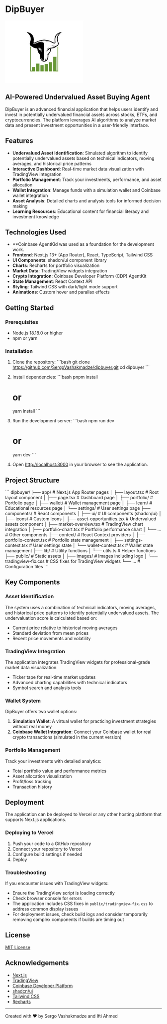 # DipBuyer

![DipBuyer Logo](/public/images/bull-logo.png)

## AI-Powered Undervalued Asset Buying Agent

DipBuyer is an advanced financial application that helps users identify and invest in potentially undervalued financial assets across stocks, ETFs, and cryptocurrencies. The platform leverages AI algorithms to analyze market data and present investment opportunities in a user-friendly interface.

## Features

- **Undervalued Asset Identification**: Simulated algorithm to identify potentially undervalued assets based on technical indicators, moving averages, and historical price patterns
- **Interactive Dashboard**: Real-time market data visualization with TradingView integration
- **Portfolio Management**: Track your investments, performance, and asset allocation
- **Wallet Integration**: Manage funds with a simulation wallet and Coinbase wallet integration
- **Asset Analysis**: Detailed charts and analysis tools for informed decision making
- **Learning Resources**: Educational content for financial literacy and investment knowledge

## Technologies Used
- **Coinbase AgentKid was used as a foundation for the development work.
- **Frontend**: Next.js 13+ (App Router), React, TypeScript, Tailwind CSS
- **UI Components**: shadcn/ui component library
- **Charts**: Recharts for portfolio visualization
- **Market Data**: TradingView widgets integration
- **Crypto Integration**: Coinbase Developer Platform (CDP) AgentKit
- **State Management**: React Context API
- **Styling**: Tailwind CSS with dark/light mode support
- **Animations**: Custom hover and parallax effects

## Getting Started

### Prerequisites

- Node.js 18.18.0 or higher
- npm or yarn

### Installation

1. Clone the repository:
   \`\`\`bash
   git clone https://github.com/SergoVashakmadze/dipbuyer.git
   cd dipbuyer
   \`\`\`

2. Install dependencies:
   \`\`\`bash
   pnpm install
   # or
   yarn install
   \`\`\`

3. Run the development server:
   \`\`\`bash
   npm run dev
   # or
   yarn dev
   \`\`\`

4. Open [http://localhost:3000](http://localhost:3000) in your browser to see the application.

## Project Structure

\`\`\`
dipbuyer/
├── app/                    # Next.js App Router pages
│   ├── layout.tsx          # Root layout component
│   ├── page.tsx            # Dashboard page
│   ├── portfolio/          # Portfolio page
│   ├── wallet/             # Wallet management page
│   ├── learn/              # Educational resources page
│   └── settings/           # User settings page
├── components/             # React components
│   ├── ui/                 # UI components (shadcn/ui)
│   ├── icons/              # Custom icons
│   ├── asset-opportunities.tsx  # Undervalued assets component
│   ├── market-overview.tsx      # TradingView chart integration
│   ├── portfolio-chart.tsx      # Portfolio performance chart
│   └── ...                 # Other components
├── context/                # React Context providers
│   ├── portfolio-context.tsx    # Portfolio state management
│   ├── settings-context.tsx     # User settings state
│   └── wallet-context.tsx       # Wallet state management
├── lib/                    # Utility functions
│   └── utils.ts            # Helper functions
├── public/                 # Static assets
│   ├── images/             # Images including logo
│   └── tradingview-fix.css # CSS fixes for TradingView widgets
└── ...                     # Configuration files
\`\`\`

## Key Components

### Asset Identification

The system uses a combination of technical indicators, moving averages, and historical price patterns to identify potentially undervalued assets. The undervaluation score is calculated based on:

- Current price relative to historical moving averages
- Standard deviation from mean prices
- Recent price movements and volatility

### TradingView Integration

The application integrates TradingView widgets for professional-grade market data visualization:

- Ticker tape for real-time market updates
- Advanced charting capabilities with technical indicators
- Symbol search and analysis tools

### Wallet System

DipBuyer offers two wallet options:

1. **Simulation Wallet**: A virtual wallet for practicing investment strategies without real money
2. **Coinbase Wallet Integration**: Connect your Coinbase wallet for real crypto transactions (simulated in the current version)

### Portfolio Management

Track your investments with detailed analytics:

- Total portfolio value and performance metrics
- Asset allocation visualization
- Profit/loss tracking
- Transaction history

## Deployment

The application can be deployed to Vercel or any other hosting platform that supports Next.js applications.

### Deploying to Vercel

1. Push your code to a GitHub repository
2. Connect your repository to Vercel
3. Configure build settings if needed
4. Deploy

### Troubleshooting

If you encounter issues with TradingView widgets:

- Ensure the TradingView script is loading correctly
- Check browser console for errors
- The application includes CSS fixes in `public/tradingview-fix.css` to address common display issues
- For deployment issues, check build logs and consider temporarily removing complex components if builds are timing out

## License

[MIT License](LICENSE)

## Acknowledgements

- [Next.js](https://nextjs.org/)
- [TradingView](https://www.tradingview.com/)
- [Coinbase Developer Platform](https://www.coinbase.com/cloud)
- [shadcn/ui](https://ui.shadcn.com/)
- [Tailwind CSS](https://tailwindcss.com/)
- [Recharts](https://recharts.org/)

---

Created with ❤️ by Sergo Vashakmadze and Ifti Ahmed
